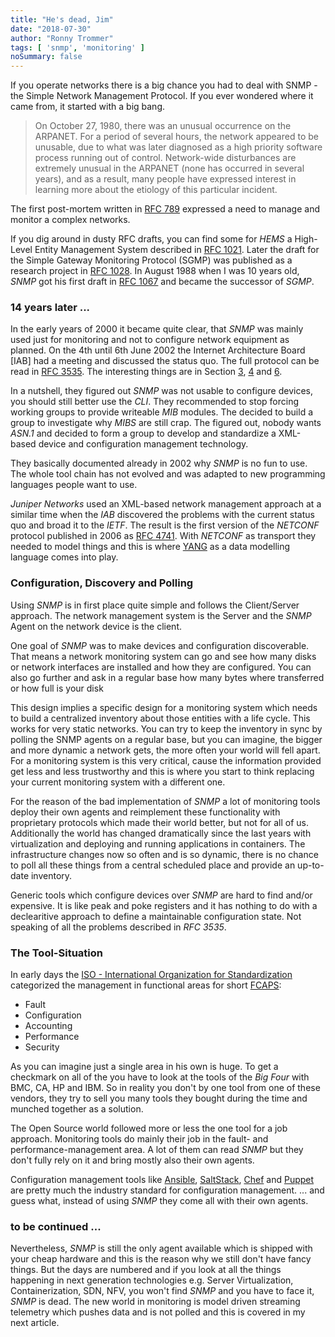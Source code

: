 ```yaml
---
title: "He's dead, Jim"
date: "2018-07-30"
author: "Ronny Trommer"
tags: [ 'snmp', 'monitoring' ]
noSummary: false
---
```


If you operate networks there is a big chance you had to deal with SNMP - the Simple Network Management Protocol.
If you ever wondered where it came from, it started with a big bang.

> On October 27, 1980, there was an unusual occurrence on the ARPANET.
> For a period of several hours, the network appeared  to be unusable, due to what was later diagnosed as a high priority software process running out of control.
> Network-wide disturbances are extremely unusual in the ARPANET (none has occurred in several years), and as a result, many people have expressed interest in learning more about the etiology of this particular incident.

The first post-mortem written in [RFC 789](https://tools.ietf.org/html/rfc789.html) expressed a need to manage and monitor a complex networks.

If you dig around in dusty RFC drafts, you can find some for _HEMS_ a High-Level Entity Management System described in [RFC 1021](https://tools.ietf.org/html/rfc1021).
Later the draft for the Simple Gateway Monitoring Protocol (SGMP) was published as a research project in [RFC 1028](https://tools.ietf.org/html/rfc1028).
In August 1988 when I was 10 years old, _SNMP_ got his first draft in [RFC 1067](https://tools.ietf.org/html/rfc1067) and became the successor of _SGMP_.

### 14 years later ...

In the early years of 2000 it became quite clear, that _SNMP_ was mainly used just for monitoring and not to configure network equipment as planned.
On the 4th until 6th June 2002 the Internet Architecture Board [IAB] had a meeting and discussed the status quo.
The full protocol can be read in [RFC 3535](https://tools.ietf.org/html/rfc3535).
The interesting things are in Section [3](https://tools.ietf.org/html/rfc3535#section-3), [4](https://tools.ietf.org/html/rfc3535#section-4) and [6](https://tools.ietf.org/html/rfc3535#section-6).

In a nutshell, they figured out _SNMP_ was not usable to configure devices, you should still better use the _CLI_.
They recommended to stop forcing working groups to provide writeable _MIB_ modules.
The decided to build a group to investigate why _MIBS_ are still crap.
The figured out, nobody wants _ASN.1_ and decided to form a group to develop and standardize a XML-based device and configuration management technology.

They basically documented already in 2002 why _SNMP_ is no fun to use.
The whole tool chain has not evolved and was adapted to new programming languages people want to use.

_Juniper Networks_ used an XML-based network management approach at a similar time when the _IAB_ discovered the problems with the current status quo and broad it to the _IETF_.
The result is the first version of the _NETCONF_ protocol published in 2006 as [RFC 4741](https://tools.ietf.org/html/rfc4741).
With _NETCONF_ as transport they needed to model things and this is where [YANG](https://en.wikipedia.org/wiki/YANG) as a data modelling language comes into play.

### Configuration, Discovery and Polling

Using _SNMP_ is in first place quite simple and follows the Client/Server approach.
The network management system is the Server and the _SNMP_ Agent on the network device is the client.

One goal of _SNMP_ was to make devices and configuration discoverable.
That means a network monitoring system can go and see how many disks or network interfaces are installed and how they are configured.
You can also go further and ask in a regular base how many bytes where transferred or how full is your disk

This design implies a specific design for a monitoring system which needs to build a centralized inventory about those entities with a life cycle.
This works for very static networks.
You can try to keep the inventory in sync by polling the SNMP agents on a regular base, but you can imagine, the bigger and more dynamic a network gets, the more often your world will fell apart.
For a monitoring system is this very critical, cause the information provided get less and less trustworthy and this is where you start to think replacing your current monitoring system with a different one.

For the reason of the bad implementation of _SNMP_ a lot of monitoring tools deploy their own agents and reimplement these functionality with proprietary protocols which made their world better, but not for all of us.
Additionally the world has changed dramatically since the last years with virtualization and deploying and running applications in containers.
The infrastructure changes now so often and is so dynamic, there is no chance to poll all these things from a central scheduled place and provide an up-to-date inventory.

Generic tools which configure devices over _SNMP_ are hard to find and/or expensive.
It is like peak and poke registers and it has nothing to do with a declearitive approach to define a maintainable configuration state.
Not speaking of all the problems described in _RFC 3535_.

### The Tool-Situation

In early days the [ISO - International Organization for Standardization](https://en.wikipedia.org/wiki/International_Organization_for_Standardization) categorized the management in functional areas for short [FCAPS](https://en.wikipedia.org/wiki/FCAPS):

* Fault
* Configuration
* Accounting
* Performance
* Security

As you can imagine just a single area in his own is huge.
To get a checkmark on all of the you have to look at the tools of the _Big Four_ with BMC, CA, HP and IBM.
So in reality you don't by one tool from one of these vendors, they try to sell you many tools they bought during the time and munched together as a solution.

The Open Source world followed more or less the one tool for a job approach.
Monitoring tools do mainly their job in the fault- and performance-management area.
A lot of them can read _SNMP_ but they don't fully rely on it and bring mostly also their own agents.

Configuration management tools like [Ansible](https://www.ansible.com), [SaltStack](https://saltstack.com), [Chef](https://www.chef.io) and [Puppet](https://puppet.com) are pretty much the industry standard for configuration management.
... and guess what, instead of using _SNMP_ they come all with their own agents.

### to be continued ...

Nevertheless, _SNMP_ is still the only agent available which is shipped with your cheap hardware and this is the reason why we still don't have fancy things.
But the days are numbered and if you look at all the things happening in next generation technologies e.g. Server Virtualization, Containerization, SDN, NFV, you won't find _SNMP_ and you have to face it, _SNMP_ is dead.
The new world in monitoring is model driven streaming telemetry which pushes data and is not polled and this is covered in my next article.
